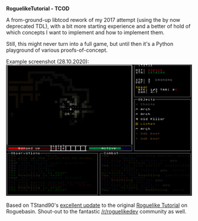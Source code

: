 **RoguelikeTutorial - TCOD**

A from-ground-up libtcod rework of my 2017 attempt (using the by now deprecated TDL), with a bit more starting experience and a better of hold of which concepts I want to implement and how to implement them.

Still, this might never turn into a full game, but until then it's a Python playground of various proofs-of-concept.

Example screenshot (28.10.2020):
![Ingame sreenshot (28.10.2020)](resources/screenshots/ingame_28102020.png)

Based on TStand90's [excellent update]([http://rogueliketutorials.com/libtcod/1]) to the original [Roguelike Tutorial](http://www.roguebasin.com/index.php?title=Complete_Roguelike_Tutorial,_using_python%2Blibtcod)
 on Roguebasin. Shout-out to the fantastic [/r/roguelikedev](https://www.reddit.com/r/roguelikedev/) community as well.